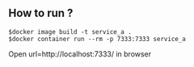﻿## How to run ?

```
$docker image build -t service_a .
$docker container run --rm -p 7333:7333 service_a
```

Open url=http://localhost:7333/ in browser